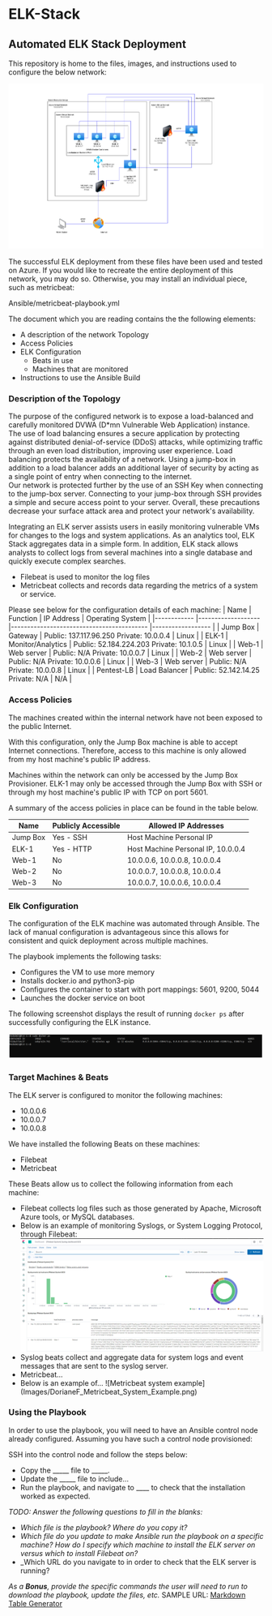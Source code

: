# ELK-Stack
## Automated ELK Stack Deployment

This repository is home to the files, images, and instructions used to configure the below network:

![Image of Elk Stack Diagram](Images/DorianeF_ELK-Stack_Diagram.png)

The successful ELK deployment from these files have been used and tested on Azure. If you would like to recreate the entire deployment of this network, you may do so. Otherwise, you may install an individual piece, such as metricbeat:

Ansible/metricbeat-playbook.yml

The document which you are reading contains the the following elements:
- A description of the network Topology
- Access Policies
- ELK Configuration
  - Beats in use
  - Machines that are monitored
- Instructions to use the Ansible Build


### Description of the Topology

The purpose of the configured network is to expose a load-balanced and carefully monitored DVWA (D*mn Vulnerable Web Application) instance.
The use of load balancing ensures a secure application by protecting against distributed denial-of-service (DDoS) attacks, while optimizing traffic through an even load distribution, improving user experience.
Load balancing protects the availability of a network. Using a jump-box in addition to a load balancer adds an additional layer of security by acting as a single point of entry when connecting to the internet.  
Our network is protected further by the use of an SSH Key when connecting to the jump-box server. Connecting to your jump-box through SSH provides a simple and secure access point to your server. 
Overall, these precautions decrease your surface attack area and protect your network's availability.

Integrating an ELK server assists users in easily monitoring vulnerable VMs for changes to the logs and system applications. As an analytics tool, ELK Stack aggregates data in a simple form. In addition, ELK stack allows analysts to collect logs from several machines into a single database and quickly execute complex searches.
- Filebeat is used to monitor the log files
- Metricbeat collects and records data regarding the metrics of a system or service. 

Please see below for the configuration details of each machine:
| Name       	| Function          	| IP Address                               	| Operating System 	|
|------------	|-------------------	|------------------------------------------	|------------------	|
| Jump Box   	| Gateway           	| Public: 137.117.96.250 Private: 10.0.0.4 	| Linux            	|
| ELK-1      	| Monitor/Analytics 	| Public: 52.184.224.203 Private: 10.1.0.5 	| Linux            	|
| Web-1      	| Web server        	| Public: N/A Private: 10.0.0.7            	| Linux            	|
| Web-2      	| Web server        	| Public: N/A Private: 10.0.0.6            	| Linux            	|
| Web-3      	| Web server        	| Public: N/A Private: 10.0.0.8            	| Linux            	|
| Pentest-LB 	| Load Balancer     	| Public: 52.142.14.25 Private: N/A        	| N/A              	|

### Access Policies
The machines created within the internal network have not been exposed to the public Internet.

With this configuration, only the Jump Box machine is able to accept Internet connections. Therefore, access to this machine is only allowed from my host machine's public IP address.   

Machines within the network can only be accessed by the Jump Box Provisioner.
ELK-1 may only be accessed through the Jump Box with SSH or through my host machine's public IP with TCP on port 5601.

A summary of the access policies in place can be found in the table below.

| Name     	| Publicly Accessible 	| Allowed IP Addresses               	|
|----------	|---------------------	|------------------------------------	|
| Jump Box 	| Yes - SSH           	| Host Machine Personal IP           	|
| ELK-1    	| Yes - HTTP          	| Host Machine Personal IP, 10.0.0.4 	|
| Web-1    	| No                  	| 10.0.0.6, 10.0.0.8, 10.0.0.4       	|
| Web-2    	| No                  	| 10.0.0.7, 10.0.0.8, 10.0.0.4       	|
| Web-3    	| No                  	| 10.0.0.7, 10.0.0.6, 10.0.0.4       	|

### Elk Configuration
The configuration of the ELK machine was automated through Ansible. The lack of manual configuration is advantageous since this allows for consistent and quick deployment across multiple machines. 

The playbook implements the following tasks:
- Configures the VM to use more memory
- Installs docker.io and python3-pip
- Configures the container to start with port mappings: 5601, 9200, 5044
- Launches the docker service on boot

The following screenshot displays the result of running `docker ps` after successfully configuring the ELK instance.

![Image of successful ELK deployment](Images/DorianeF_Successful_ELK_Instance.png)

### Target Machines & Beats
The ELK server is configured to monitor the following machines:
- 10.0.0.6
- 10.0.0.7
- 10.0.0.8 

We have installed the following Beats on these machines:
- Filebeat
- Metricbeat

These Beats allow us to collect the following information from each machine:
- Filebeat collects log files such as those generated by Apache, Microsoft Azure tools, or MySQL databases. 
- Below is an example of monitoring Syslogs, or System Logging Protocol, through Filebeat:
![Filebeat syslog example](Images/DorianeF_Filebeat_Syslog_Example.png)
- Syslog beats collect and aggregate data for system  logs and event messages that are sent to the syslog server.
- Metricbeat...
- Below is an example of...
![Metricbeat system example] (Images/DorianeF_Metricbeat_System_Example.png)
### Using the Playbook
In order to use the playbook, you will need to have an Ansible control node already configured. Assuming you have such a control node provisioned: 

SSH into the control node and follow the steps below:
- Copy the _____ file to _____.
- Update the _____ file to include...
- Run the playbook, and navigate to ____ to check that the installation worked as expected.

_TODO: Answer the following questions to fill in the blanks:_
- _Which file is the playbook? Where do you copy it?_
- _Which file do you update to make Ansible run the playbook on a specific machine? How do I specify which machine to install the ELK server on versus which to install Filebeat on?_
- _Which URL do you navigate to in order to check that the ELK server is running?

_As a **Bonus**, provide the specific commands the user will need to run to download the playbook, update the files, etc._
SAMPLE URL:  [Markdown Table Generator](http://www.tablesgenerator.com/markdown_tables)
